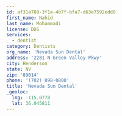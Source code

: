 ```yaml
---
id: af31a780-3f1a-4b7f-bfa7-d63e7592edd0
first_name: Nahid
last_name: Mohammadi
license: DDS
services:
  - dentist
category: Dentists
org_name: 'Nevada Sun Dental'
address: '2281 N Green Valley Pkwy'
city: Henderson
state: NV
zip: '89014'
phone: '(702) 898-0800'
title: 'Nevada Sun Dental'
_geoloc:
  lng: -115.0778
  lat: 36.045811
---
```

